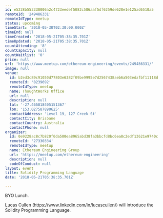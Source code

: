 ```yaml
---
id: e5238b553338006a2c4723eedef5082c586aaf5df6259de628e1e125ad6510a5
remoteId: '249486331'
remoteIdType: meetup
status: upcoming
timeStart: '2018-05-30T02:30:00.000Z'
timeEnd: null
timeCreated: '2018-05-21T05:38:35.701Z'
timeUpdated: '2018-05-21T05:38:35.701Z'
countAttending: '8'
countCapacity: null
countWaitlist: '0'
price: null
url: 'https://www.meetup.com/ethereum-engineering/events/249486331/'
image: null
venue:
  id: b2ed3c89c91050d77803e6382f09be9995e7d2567438aeb6a503edafbf11118d
  remoteId: '8239692'
  remoteIdType: meetup
  name: ThoughtWorks Office
  url: null
  description: null
  lat: '-27.465818405151367'
  lon: '153.027587890625'
  contactAddress: 'Level 19, 127 Creek St'
  contactCity: Brisbane
  contactCountry: Australia
  contactPhone: null
organizer:
  id: 0e9228ac8c7b820f0da500ea8965abd38fa3bbcfd8bc6ea8c2edf13621e9740c
  remoteId: '27330334'
  remoteIdType: meetup
  name: Ethereum Engineering Group
  url: 'https://meetup.com/ethereum-engineering'
  description: null
  codeOfConduct: null
layout: event
title: Solidity Programming Language
date: '2018-05-21T05:38:35.701Z'

---
```

<p>BYO Lunch.</p> <p>Lucas Cullen (<a href="https://www.linkedin.com/in/lucascullen/" class="linkified">https://www.linkedin.com/in/lucascullen/</a>) will introduce the Solidity Programming Language.</p>
